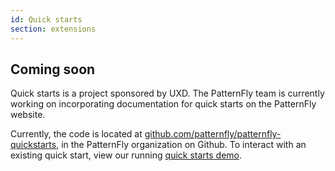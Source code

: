 ```yaml
---
id: Quick starts
section: extensions
---
```


## Coming soon
Quick starts is a project sponsored by UXD. The PatternFly team is currently working on incorporating 
documentation for quick starts on the PatternFly website.

Currently, the code is located at
<a href="https://github.com/patternfly/patternfly-quickstarts" target="_blank" rel="noopener noreferrer">github.com/patternfly/patternfly-quickstarts</a>, 
in the PatternFly organization on Github. To interact with an existing quick start, view our running 
<a href="https://quickstarts.netlify.app/" target="_blank" rel="noopener noreferrer">quick starts demo</a>.
